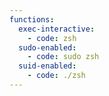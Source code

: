 ```yaml
---
functions:
  exec-interactive:
    - code: zsh
  sudo-enabled:
    - code: sudo zsh
  suid-enabled:
    - code: ./zsh
---
```

